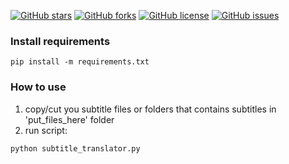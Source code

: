 [![GitHub stars](https://img.shields.io/github/stars/mrtztg/subtitle_batch_translator.svg?style=flat-square)](https://github.com/mrtztg/subtitle_batch_translator/stargazers)
[![GitHub forks](https://img.shields.io/github/forks/mrtztg/subtitle_batch_translator.svg?style=flat-square)](https://github.com/mrtztg/subtitle_batch_translator/network)
[![GitHub license](https://img.shields.io/github/license/mrtztg/subtitle_batch_translator.svg?style=flat-square)](https://github.com/mrtztg/subtitle_batch_translator/blob/master/LICENSE)
[![GitHub issues](https://img.shields.io/github/issues/mrtztg/subtitle_batch_translator.svg?style=flat-square)](https://github.com/mrtztg/subtitle_batch_translator/udemy-dl/issues)
### Install requirements
```commandline
pip install -m requirements.txt
```

### How to use
1. copy/cut you subtitle files or folders that contains subtitles in 'put_files_here' folder
2. run script:
```commandline
python subtitle_translator.py
```